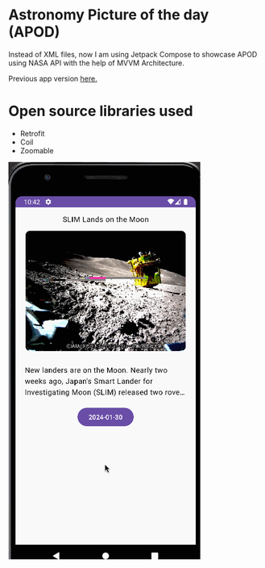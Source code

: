 # Astronomy Picture of the day (APOD)
Instead of XML files, now I am using Jetpack Compose to showcase APOD using NASA API with the help of MVVM Architecture.

<p>Previous app version <a href="https://github.com/arty-aj/NasaAPI">here.</a></p>

# Open source libraries used
* Retrofit
* Coil
* Zoomable

<img src="https://github.com/arty-aj/NASA-APP/blob/main/ComposeAPOD.gif">

